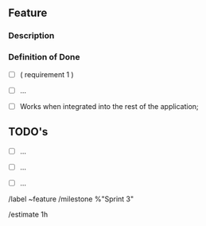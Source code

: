 ## Feature

### Description

### Definition of Done
<!-- Things a feature requires to work and be considered complete -->
- [ ] ( requirement 1 )
- [ ] ...
- [ ] Works when integrated into the rest of the application;


## TODO's
<!-- Tasks relating to this feature 
	(ex.: -[ ] <description> <associated task> -->
- [ ] ... 
- [ ] ...
- [ ] ...


/label ~feature
/milestone %"Sprint 3"

<!--- /estimate time_spent -->
/estimate 1h
